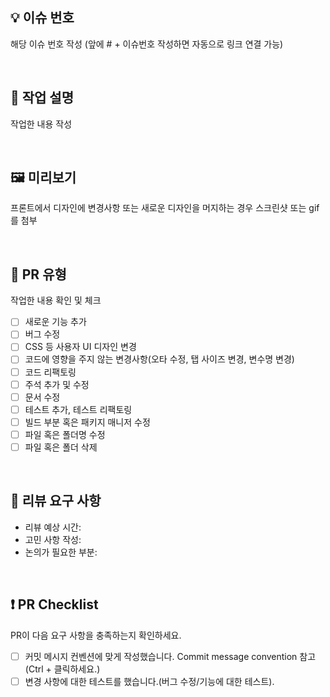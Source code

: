 ## 💡 이슈 번호
해당 이슈 번호 작성 (앞에 # + 이슈번호 작성하면 자동으로 링크 연결 가능)

<br>

## 📜 작업 설명
작업한 내용 작성

<br>

## 🖼️ 미리보기
프론트에서 디자인에 변경사항 또는 새로운 디자인을 머지하는 경우 스크린샷 또는 gif를 첨부

<br>

## 📜 PR 유형
작업한 내용 확인 및 체크

- [ ] 새로운 기능 추가
- [ ] 버그 수정
- [ ] CSS 등 사용자 UI 디자인 변경
- [ ] 코드에 영향을 주지 않는 변경사항(오타 수정, 탭 사이즈 변경, 변수명 변경)
- [ ] 코드 리팩토링
- [ ] 주석 추가 및 수정
- [ ] 문서 수정
- [ ] 테스트 추가, 테스트 리팩토링
- [ ] 빌드 부분 혹은 패키지 매니저 수정
- [ ] 파일 혹은 폴더명 수정
- [ ] 파일 혹은 폴더 삭제

<br>

## 🙋 리뷰 요구 사항
- 리뷰 예상 시간: 
- 고민 사항 작성:
- 논의가 필요한 부분:

<br>

## ❗ PR Checklist
PR이 다음 요구 사항을 충족하는지 확인하세요.

- [ ] 커밋 메시지 컨벤션에 맞게 작성했습니다.  Commit message convention 참고  (Ctrl  + 클릭하세요.) 
- [ ] 변경 사항에 대한 테스트를 했습니다.(버그 수정/기능에 대한 테스트).
